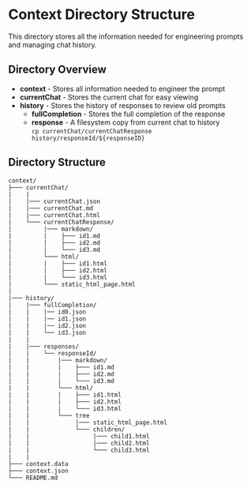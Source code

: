 # Context Directory Structure

This directory stores all the information needed for engineering prompts and managing chat history.

## Directory Overview

- **context** - Stores all information needed to engineer the prompt
- **currentChat** - Stores the current chat for easy viewing
- **history** - Stores the history of responses to review old prompts
  * **fullCompletion** - Stores the full completion of the response
  * **response** - A filesystem copy from current chat to history   
  `cp currentChat/currentChatResponse history/responseId/${responseID}`

## Directory Structure

```
context/
├─── currentChat/
|    |
|    |─── currentChat.json
|    |─── currentChat.md
|    |─── currentChat.html
|    └─── currentChatResponse/
|         |─── markdown/
|         |    ├─── id1.md
|         |    ├─── id2.md
|         |    └─── id3.md
|         └─── html/
|         |    ├─── id1.html
|         |    ├─── id2.html
|         |    └─── id3.html
|         └─── static_html_page.html 
|
|─── history/
|    |─── fullCompletion/
|    |    |── id0.json
|    |    |── id1.json
|    |    |── id2.json
|    |    └── id3.json
|    |
|    |─── responses/
|    |    └── responseId/
|    |        |─── markdown/
|    |        |    ├─── id1.md
|    |        |    ├─── id2.md
|    |        |    └─── id3.md
|    |        └─── html/
|    |        |    ├─── id1.html
|    |        |    ├─── id2.html
|    |        |    └─── id3.html
|    |        └─── tree 
|    |             |─── static_html_page.html 
|    |             └─── children/
|    |                  |─── child1.html
|    |                  |─── child2.html
|    |                  └─── child3.html
|    |
├─── context.data
├─── context.json
└─── README.md
```